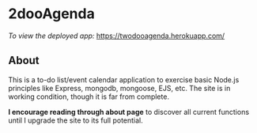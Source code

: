 # 2dooAgenda

*To view the deployed app:* https://twodooagenda.herokuapp.com/

## About

This is a to-do list/event calendar application to exercise basic Node.js principles like Express, mongodb, mongoose, EJS, etc. The site is in working condition, though it is far from complete.

**I encourage reading through about page** to discover all current functions until I upgrade the site to its full potential.
